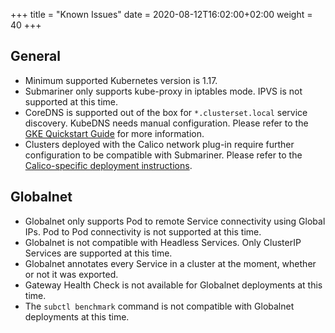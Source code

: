 +++
title = "Known Issues"
date = 2020-08-12T16:02:00+02:00
weight = 40
+++

## General

* Minimum supported Kubernetes version is 1.17.
* Submariner only supports kube-proxy in iptables mode. IPVS is not supported at this time.
* CoreDNS is supported out of the box for `*.clusterset.local` service discovery. KubeDNS needs manual configuration. Please refer to the
[GKE Quickstart Guide](../../getting-started/quickstart/managed-kubernetes/gke/#final-workaround-for-kubedns) for more information.
* Clusters deployed with the Calico network plug-in require further configuration to be compatible with Submariner. Please refer to the
[Calico-specific deployment instructions](../deployment/calico/).

## Globalnet

* Globalnet only supports Pod to remote Service connectivity using Global IPs. Pod to Pod connectivity is not supported at this time.
* Globalnet is not compatible with Headless Services. Only ClusterIP Services are supported at this time.
* Globalnet annotates every Service in a cluster at the moment, whether or not it was exported.
* Gateway Health Check is not available for Globalnet deployments at this time.
* The `subctl benchmark` command is not compatible with Globalnet deployments at this time.
